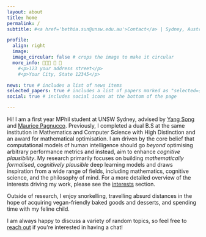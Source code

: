 ```yaml
---
layout: about
title: home
permalink: /
subtitle: #<a href='bethia.sun@unsw.edu.au'>Contact</a> | Sydney, Australia

profile:
  align: right
  image:
  image_circular: false # crops the image to make it circular
  more_info: 👩🏻‍🔬 🧠 🤖 
    #<p>123 your address street</p>
    #<p>Your City, State 12345</p>

news: true # includes a list of news items
selected_papers: true # includes a list of papers marked as "selected={true}"
social: true # includes social icons at the bottom of the page

---
```

Hi! I am a first year MPhil student at UNSW Sydney, advised by [Yang Song](https://cgi.cse.unsw.edu.au/~ysong/) and [Maurice Pagnucco](https://cgi.cse.unsw.edu.au/~morri/). 
Previously, I completed a dual B.S at the same institution in Mathematics and Computer Science with High Distinction and an award for mathematical optimisation. I am driven by the core belief that computational models of human intelligence should go 
<i>beyond</i> optimising arbitrary performance metrics and instead, aim to enhance <i>cognitive plausibility</i>. 
My research primarily focuses on building <i>mathematically formalised</i>, <i>cognitively plausible</i> deep learning models and draws inspiration from a wide range of fields, including mathematics, cognitive science, and the philosophy of mind. 
For a more detailed overview of the interests driving my work, please see the <a href="/interests">interests</a> section. 

Outside of research, I enjoy snorkelling, travelling absurd distances in the hope of acquiring vegan-friendly baked goods and desserts, and spending time with my feline child. 

I am always happy to discuss a variety of random topics, so feel free to <a href="mailto:bethia.sun@unsw.edu.au">reach out</a> if you're interested in having a chat!